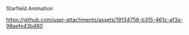 Starfield Animation


https://github.com/user-attachments/assets/19134756-b315-461c-af3a-98aefe43b460

